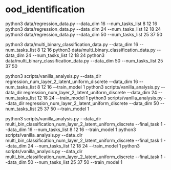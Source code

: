 # ood_identification

python3 data/regression_data.py --data_dim 16 --num_tasks_list 8 12 16
python3 data/regression_data.py --data_dim 24 --num_tasks_list 12 18 24
python3 data/regression_data.py --data_dim 50 --num_tasks_list 25 37 50

python3 data/multi_binary_classification_data.py --data_dim 16 --num_tasks_list 8 12 16
python3 data/multi_binary_classification_data.py --data_dim 24 --num_tasks_list 12 18 24
python3 data/multi_binary_classification_data.py --data_dim 50 --num_tasks_list 25 37 50


python3 scripts/vanilla_analysis.py --data_dir regression_num_layer_2_latent_uniform_discrete --data_dim 16 --num_tasks_list 8 12 16 --train_model 1
python3 scripts/vanilla_analysis.py --data_dir regression_num_layer_2_latent_uniform_discrete --data_dim 24 --num_tasks_list 12 18 24 --train_model 1
python3 scripts/vanilla_analysis.py --data_dir regression_num_layer_2_latent_uniform_discrete --data_dim 50 --num_tasks_list 25 37 50 --train_model 1

python3 scripts/vanilla_analysis.py --data_dir multi_bin_classification_num_layer_2_latent_uniform_discrete --final_task 1 --data_dim 16 --num_tasks_list 8 12 16 --train_model 1
python3 scripts/vanilla_analysis.py --data_dir multi_bin_classification_num_layer_2_latent_uniform_discrete --final_task 1 --data_dim 24 --num_tasks_list 12 18 24 --train_model 1
python3 scripts/vanilla_analysis.py --data_dir multi_bin_classification_num_layer_2_latent_uniform_discrete --final_task 1 --data_dim 50 --num_tasks_list 25 37 50 --train_model 1